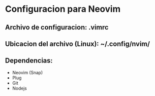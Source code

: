 # Configuracion para Neovim
## Archivo de configuracion: .vimrc
## Ubicacion del archivo (Linux): ~/.config/nvim/

## Dependencias: 
- Neovim (Snap)
- Plug
- Git
- Nodejs
